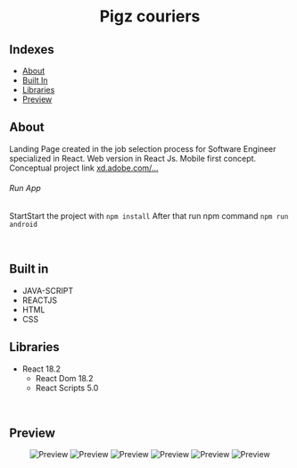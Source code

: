 <h1 align="center">Pigz couriers</h1>

## Indexes

- [About](#about)
- [Built In](#built_in)
- [Libraries](#libraries)
- [Preview](#preview)
  <br>

## About <a name="about"></a>

Landing Page created in the job selection process for Software Engineer specialized in React. Web version in React Js. Mobile first concept.
Conceptual project link [xd.adobe.com/...](https://xd.adobe.com/view/ff23f156-a96e-4cf3-a0fb-bc2646c1945a-aa70/specs/)

###### Run App

StartStart the project with <code>npm install</code>
After that run npm command <code>npm run android</code>

<br>

## Built in <a name="buil_in"></a>

- JAVA-SCRIPT
- REACTJS
- HTML
- CSS

## Libraries <a name="libraries"></a>

- React 18.2
  - React Dom 18.2
  - React Scripts 5.0

<br>

## Preview <a name="preview"></a>

<div align="center">
 <img src="preview/page1.png" alt="Preview"/>
 <img src="preview/page2.png" alt="Preview"/>
 <img src="preview/page3.png" alt="Preview"/>
 <img src="preview/page4.png" alt="Preview"/>
 <img src="preview/page5.png" alt="Preview"/>
 <img src="preview/page6.png" alt="Preview"/>
</div>
